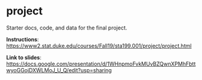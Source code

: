 # project

Starter docs, code, and data for the final project.

**Instructions**: https://www2.stat.duke.edu/courses/Fall19/sta199.001/project/project.html

**Link to slides**: https://docs.google.com/presentation/d/1WHnpmoFvkMUvBZQwnXPMhFbttwyoGGojDXWLMoJ_U_Q/edit?usp=sharing 